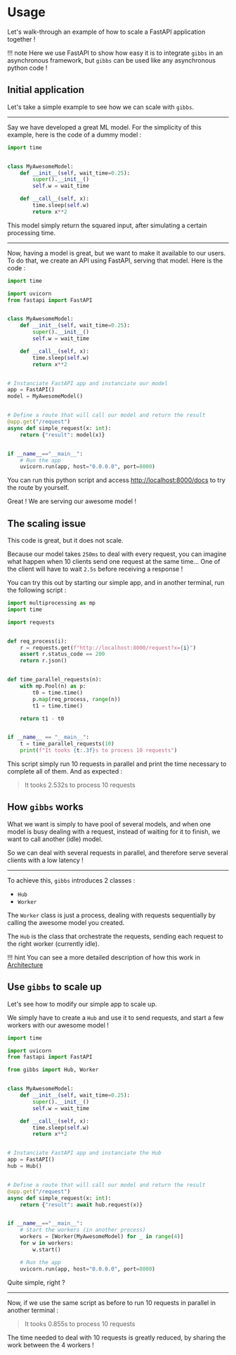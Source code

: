 # Usage

Let's walk-through an example of how to scale a FastAPI application together !

!!! note
    Here we use FastAPI to show how easy it is to integrate `gibbs` in an asynchronous framework, but `gibbs` can be used like any asynchronous python code !

## Initial application

Let's take a simple example to see how we can scale with `gibbs`.

---

Say we have developed a great ML model. For the simplicity of this example, here is the code of a dummy model :

```python
import time


class MyAwesomeModel:
    def __init__(self, wait_time=0.25):
        super().__init__()
        self.w = wait_time

    def __call__(self, x):
        time.sleep(self.w)
        return x**2
```

This model simply return the squared input, after simulating a certain processing time.

---

Now, having a model is great, but we want to make it available to our users. To do that, we create an API using FastAPI, serving that model. Here is the code :

```python
import time

import uvicorn
from fastapi import FastAPI


class MyAwesomeModel:
    def __init__(self, wait_time=0.25):
        super().__init__()
        self.w = wait_time

    def __call__(self, x):
        time.sleep(self.w)
        return x**2


# Instanciate FastAPI app and instanciate our model
app = FastAPI()
model = MyAwesomeModel()


# Define a route that will call our model and return the result
@app.get("/request")
async def simple_request(x: int):
    return {"result": model(x)}


if __name__=="__main__":
    # Run the app
    uvicorn.run(app, host="0.0.0.0", port=8000)
```

You can run this python script and access [http://localhost:8000/docs](http://localhost:8000/docs) to try the route by yourself.

Great ! We are serving our awesome model !

## The scaling issue

This code is great, but it does not scale.

Because our model takes `250ms` to deal with every request, you can imagine what happen when 10 clients send one request at the same time... One of the client will have to wait `2.5s` before receiving a response !

You can try this out by starting our simple app, and in another terminal, run the following script :

```python
import multiprocessing as mp
import time

import requests


def req_process(i):
    r = requests.get(f"http://localhost:8000/request?x={i}")
    assert r.status_code == 200
    return r.json()


def time_parallel_requests(n):
    with mp.Pool(n) as p:
        t0 = time.time()
        p.map(req_process, range(n))
        t1 = time.time()

    return t1 - t0


if __name__ == "__main__":
    t = time_parallel_requests(10)
    print(f"It tooks {t:.3f}s to process 10 requests")
```

This script simply run 10 requests in parallel and print the time necessary to complete all of them. And as expected :

> It tooks 2.532s to process 10 requests

## How `gibbs` works

What we want is simply to have pool of several models, and when one model is busy dealing with a request, instead of waiting for it to finish, we want to call another (idle) model.

So we can deal with several requests in parallel, and therefore serve several clients with a low latency !

---

To achieve this, `gibbs` introduces 2 classes :

* `Hub`
* `Worker`

The `Worker` class is just a process, dealing with requests sequentially by calling the awesome model you created.

The `Hub` is the class that orchestrate the requests, sending each request to the right worker (currently idle).

!!! hint
    You can see a more detailed description of how this work in [Architecture](architecture.md)

## Use `gibbs` to scale up

Let's see how to modify our simple app to scale up.

We simply have to create a `Hub` and use it to send requests, and start a few workers with our awesome model !

```python hl_lines="6 21 27 31 32 33 34"
import time

import uvicorn
from fastapi import FastAPI

from gibbs import Hub, Worker


class MyAwesomeModel:
    def __init__(self, wait_time=0.25):
        super().__init__()
        self.w = wait_time

    def __call__(self, x):
        time.sleep(self.w)
        return x**2


# Instanciate FastAPI app and instanciate the Hub
app = FastAPI()
hub = Hub()


# Define a route that will call our model and return the result
@app.get("/request")
async def simple_request(x: int):
    return {"result": await hub.request(x)}


if __name__=="__main__":
    # Start the workers (in another process)
    workers = [Worker(MyAwesomeModel) for _ in range(4)]
    for w in workers:
        w.start()

    # Run the app
    uvicorn.run(app, host="0.0.0.0", port=8000)
```

Quite simple, right ?

---

Now, if we use the same script as before to run 10 requests in parallel in another terminal :

> It tooks 0.855s to process 10 requests

The time needed to deal with 10 requests is greatly reduced, by sharing the work between the 4 workers !
